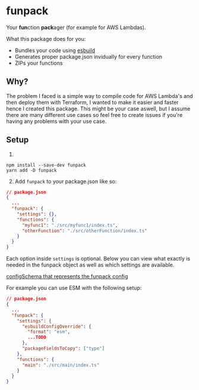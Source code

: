 # funpack

Your **fun**ction **pack**ager (for example for AWS Lambdas).

What this package does for you:

- Bundles your code using [esbuild](https://esbuild.github.io/)
- Generates proper package.json invidually for every function
- ZIPs your functions

## Why?

The problem I faced is a simple way to compile code for AWS Lambda's and then deploy them with Terraform, I wanted to make it easier and faster hence I created this package. This might be your case aswell, but I assume there are many different use cases so feel free to create issues if you're having any problems with your use case.

## Setup

1.

```
npm install --save-dev funpack
yarn add -D funpack
```

2. Add `funpack` to your package.json like so:

```json
// package.json
{
  ...
  "funpack": {
    "settings": {},
    "functions": {
      "myfunc1": "./src/myfunc1/index.ts",
      "otherFunction": "./src/otherFunction/index.ts"
    }
  }
}
```

Each option inside `settings` is optional. Below you can view what exactly is needed in the funpack object as well as which settings are available.

[configSchema that represents the funpack config](./src/parts/parseConfig.ts)

For example you can use ESM with the following setup:

```json
// package.json
{
  ...
  "funpack": {
    "settings": {
      "esbuildConfigOverride": {
        "format": "esm",
        ...TODO
      },
      "packageFieldsToCopy": ["type"]
    },
    "functions": {
      "main": "./src/main/index.ts"
    }
  }
}
```
